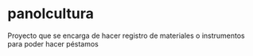 # panolcultura

Proyecto que se encarga de hacer registro de materiales o instrumentos para poder hacer péstamos

